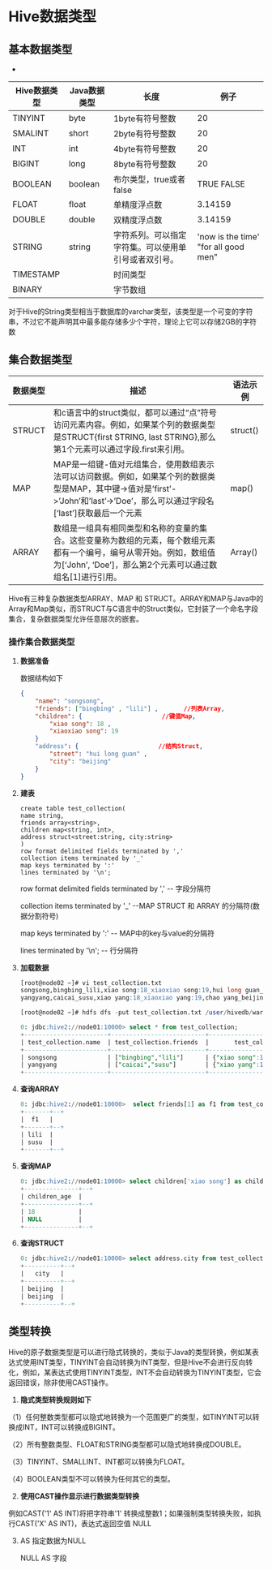 # Hive数据类型

## 基本数据类型

- 

| Hive数据类型 | Java数据类型 | 长度                                                 | 例子                                  |
| ------------ | ------------ | ---------------------------------------------------- | ------------------------------------- |
| TINYINT      | byte         | 1byte有符号整数                                      | 20                                    |
| SMALINT      | short        | 2byte有符号整数                                      | 20                                    |
| INT          | int          | 4byte有符号整数                                      | 20                                    |
| BIGINT       | long         | 8byte有符号整数                                      | 20                                    |
| BOOLEAN      | boolean      | 布尔类型，true或者false                              | TRUE FALSE                            |
| FLOAT        | float        | 单精度浮点数                                         | 3.14159                               |
| DOUBLE       | double       | 双精度浮点数                                         | 3.14159                               |
| STRING       | string       | 字符系列。可以指定字符集。可以使用单引号或者双引号。 | 'now is the time'  "for all good men" |
| TIMESTAMP    |              | 时间类型                                             |                                       |
| BINARY       |              | 字节数组                                             |                                       |

对于Hive的String类型相当于数据库的varchar类型，该类型是一个可变的字符串，不过它不能声明其中最多能存储多少个字符，理论上它可以存储2GB的字符数

## 集合数据类型

| 数据类型 | 描述                                                         | 语法示例 |
| -------- | ------------------------------------------------------------ | -------- |
| STRUCT   | 和c语言中的struct类似，都可以通过“点”符号访问元素内容。例如，如果某个列的数据类型是STRUCT{first STRING, last STRING},那么第1个元素可以通过字段.first来引用。 | struct() |
| MAP      | MAP是一组键-值对元组集合，使用数组表示法可以访问数据。例如，如果某个列的数据类型是MAP，其中键->值对是’first’->’John’和’last’->’Doe’，那么可以通过字段名[‘last’]获取最后一个元素 | map()    |
| ARRAY    | 数组是一组具有相同类型和名称的变量的集合。这些变量称为数组的元素，每个数组元素都有一个编号，编号从零开始。例如，数组值为[‘John’, ‘Doe’]，那么第2个元素可以通过数组名[1]进行引用。 | Array()  |

Hive有三种复杂数据类型ARRAY、MAP 和 STRUCT。ARRAY和MAP与Java中的Array和Map类似，而STRUCT与C语言中的Struct类似，它封装了一个命名字段集合，复杂数据类型允许任意层次的嵌套。

### 操作集合数据类型

1. **数据准备**

   数据结构如下

   ```json
   {
       "name": "songsong",
       "friends": ["bingbing" , "lili"] ,       //列表Array, 
       "children": {                      //键值Map,
           "xiao song": 18 ,
           "xiaoxiao song": 19
       }
       "address": {                      //结构Struct,
           "street": "hui long guan" ,
           "city": "beijing" 
       }
   }
   ```

2. **建表**

   ```shell
   create table test_collection(
   name string,
   friends array<string>,
   children map<string, int>,
   address struct<street:string, city:string>
   )
   row format delimited fields terminated by ','
   collection items terminated by '_'
   map keys terminated by ':'
   lines terminated by '\n';
   ```

   row format delimited fields terminated by ',' -- 字段分隔符

   collection items terminated by '_'    --MAP STRUCT 和 ARRAY 的分隔符(数据分割符号)

   map keys terminated by ':'             -- MAP中的key与value的分隔符

   lines terminated by '\n';               -- 行分隔符

3. **加载数据**

   ```sql
   [root@node02 ~]# vi test_collection.txt
   songsong,bingbing_lili,xiao song:18_xiaoxiao song:19,hui long guan_beijing
   yangyang,caicai_susu,xiao yang:18_xiaoxiao yang:19,chao yang_beijing
   
   [root@node02 ~]# hdfs dfs -put test_collection.txt /user/hivedb/warehouse/test_collection
   ```

   ```sql
   0: jdbc:hive2://node01:10000> select * from test_collection;
   +-----------------------+--------------------------+--------------------------------------+----------------------------------------------+--+
   | test_collection.name  | test_collection.friends  |       test_collection.children       |           test_collection.address            |
   +-----------------------+--------------------------+--------------------------------------+----------------------------------------------+--+
   | songsong              | ["bingbing","lili"]      | {"xiao song":18,"xiaoxiao song":19}  | {"street":"hui long guan","city":"beijing"}  |
   | yangyang              | ["caicai","susu"]        | {"xiao yang":18,"xiaoxiao yang":19}  | {"street":"chao yang","city":"beijing"}      |
   +-----------------------+--------------------------+--------------------------------------+----------------------------------------------+--+
   ```

4. **查询ARRAY**

   ```sql
   0: jdbc:hive2://node01:10000>  select friends[1] as f1 from test_collection;
   +-------+--+
   |  f1   |
   +-------+--+
   | lili  |
   | susu  |
   +-------+--+
   ```

5. **查询MAP**

   ```sql
   0: jdbc:hive2://node01:10000> select children['xiao song'] as children_age from test_collection;
   +---------------+--+
   | children_age  |
   +---------------+--+
   | 18            |
   | NULL          |
   +---------------+--+
   ```

6. **查询STRUCT**

   ```sql
   0: jdbc:hive2://node01:10000> select address.city from test_collection;
   +----------+--+
   |   city   |
   +----------+--+
   | beijing  |
   | beijing  |
   +----------+--+
   ```

## 类型转换

Hive的原子数据类型是可以进行隐式转换的，类似于Java的类型转换，例如某表达式使用INT类型，TINYINT会自动转换为INT类型，但是Hive不会进行反向转化，例如，某表达式使用TINYINT类型，INT不会自动转换为TINYINT类型，它会返回错误，除非使用CAST操作。

1. **隐式类型转换规则如下**

（1）任何整数类型都可以隐式地转换为一个范围更广的类型，如TINYINT可以转换成INT，INT可以转换成BIGINT。

（2）所有整数类型、FLOAT和STRING类型都可以隐式地转换成DOUBLE。

（3）TINYINT、SMALLINT、INT都可以转换为FLOAT。

（4）BOOLEAN类型不可以转换为任何其它的类型。

2. **使用CAST操作显示进行数据类型转换**

例如CAST('1' AS INT)将把字符串'1' 转换成整数1；如果强制类型转换失败，如执行CAST('X' AS INT)，表达式返回空值 NULL

3. AS 指定数据为NULL

   NULL AS 字段





